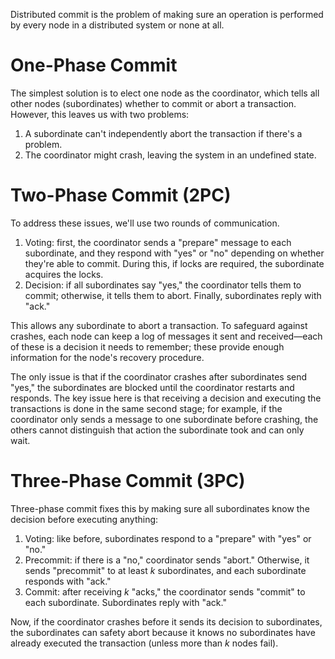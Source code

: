 Distributed commit is the problem of making sure an operation is performed by every node in a distributed system or none at all.

# One-Phase Commit
The simplest solution is to elect one node as the coordinator, which tells all other nodes (subordinates) whether to commit or abort a transaction. However, this leaves us with two problems:
1. A subordinate can't independently abort the transaction if there's a problem.
2. The coordinator might crash, leaving the system in an undefined state.

# Two-Phase Commit (2PC)
To address these issues, we'll use two rounds of communication.
1. Voting: first, the coordinator sends a "prepare" message to each subordinate, and they respond with "yes" or "no" depending on whether they're able to commit. During this, if locks are required, the subordinate acquires the locks.
2. Decision: if all subordinates say "yes," the coordinator tells them to commit; otherwise, it tells them to abort. Finally, subordinates reply with "ack."

This allows any subordinate to abort a transaction. To safeguard against crashes, each node can keep a log of messages it sent and received—each of these is a decision it needs to remember; these provide enough information for the node's recovery procedure.

The only issue is that if the coordinator crashes after subordinates send "yes," the subordinates are blocked until the coordinator restarts and responds. The key issue here is that receiving a decision and executing the transactions is done in the same second stage; for example, if the coordinator only sends a message to one subordinate before crashing, the others cannot distinguish that action the subordinate took and can only wait.

# Three-Phase Commit (3PC)
Three-phase commit fixes this by making sure all subordinates know the decision before executing anything:
1. Voting: like before, subordinates respond to a "prepare" with "yes" or "no."
2. Precommit: if there is a "no," coordinator sends "abort." Otherwise, it sends "precommit" to at least $k$ subordinates, and each subordinate responds with "ack."
3. Commit: after receiving $k$ "acks," the coordinator sends "commit" to each subordinate. Subordinates reply with "ack."

Now, if the coordinator crashes before it sends its decision to subordinates, the subordinates can safety abort because it knows no subordinates have already executed the transaction (unless more than $k$ nodes fail).